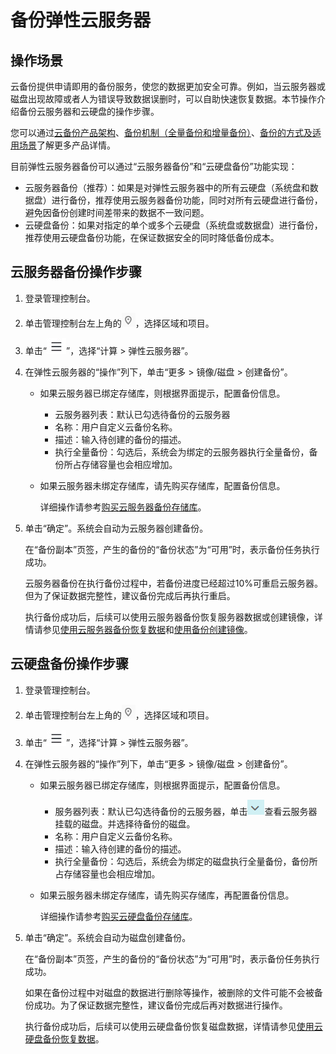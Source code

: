 # 备份弹性云服务器<a name="ecs_03_1502"></a>

## 操作场景<a name="section1650061192010"></a>

云备份提供申请即用的备份服务，使您的数据更加安全可靠。例如，当云服务器或磁盘出现故障或者人为错误导致数据误删时，可以自助快速恢复数据。本节操作介绍备份云服务器和云硬盘的操作步骤。

您可以通过[云备份产品架构](云备份概述.md#section10399144613501)、[备份机制（全量备份和增量备份）](云备份概述.md#section696712594578)、[备份的方式及适用场景](云备份概述.md#section533362013)了解更多产品详情。

目前弹性云服务器备份可以通过“云服务器备份”和“云硬盘备份”功能实现：

-   云服务器备份（推荐）：如果是对弹性云服务器中的所有云硬盘（系统盘和数据盘）进行备份，推荐使用云服务器备份功能，同时对所有云硬盘进行备份，避免因备份创建时间差带来的数据不一致问题。
-   云硬盘备份：如果对指定的单个或多个云硬盘（系统盘或数据盘）进行备份，推荐使用云硬盘备份功能，在保证数据安全的同时降低备份成本。

## 云服务器备份操作步骤<a name="section1685231310443"></a>

1.  登录管理控制台。
2.  单击管理控制台左上角的![](figures/icon-region.png)，选择区域和项目。
3.  单击“![](figures/service-list.jpg)”，选择“计算 \> 弹性云服务器”。
4.  在弹性云服务器的“操作”列下，单击“更多 \> 镜像/磁盘 \> 创建备份”。
    -   如果云服务器已绑定存储库，则根据界面提示，配置备份信息。
        -   云服务器列表：默认已勾选待备份的云服务器
        -   名称：用户自定义云备份名称。
        -   描述：输入待创建的备份的描述。
        -   执行全量备份：勾选后，系统会为绑定的云服务器执行全量备份，备份所占存储容量也会相应增加。

    -   如果云服务器未绑定存储库，请先购买存储库，配置备份信息。

        详细操作请参考[购买云服务器备份存储库](https://support.huaweicloud.com/qs-cbr/cbr_02_0003.html)。

5.  单击“确定”。系统会自动为云服务器创建备份。

    在“备份副本”页签，产生的备份的“备份状态”为“可用”时，表示备份任务执行成功。

    云服务器备份在执行备份过程中，若备份进度已经超过10%可重启云服务器。但为了保证数据完整性，建议备份完成后再执行重启。

    执行备份成功后，后续可以使用云服务器备份恢复服务器数据或创建镜像，详情请参见[使用云服务器备份恢复数据](https://support.huaweicloud.com/usermanual-cbr/cbr_03_0032.html)和[使用备份创建镜像](https://support.huaweicloud.com/usermanual-cbr/cbr_03_0016.html)。


## 云硬盘备份操作步骤<a name="section7890518132019"></a>

1.  登录管理控制台。
2.  单击管理控制台左上角的![](figures/icon-region.png)，选择区域和项目。
3.  单击“![](figures/service-list.jpg)”，选择“计算 \> 弹性云服务器”。
4.  在弹性云服务器的“操作”列下，单击“更多 \> 镜像/磁盘 \> 创建备份”。
    -   如果云服务器已绑定存储库，则根据界面提示，配置备份信息。
        -   服务器列表：默认已勾选待备份的云服务器，单击![](figures/zh-cn_image_0000001128656892.png)查看云服务器挂载的磁盘。并选择待备份的磁盘。
        -   名称：用户自定义云备份名称。
        -   描述：输入待创建的备份的描述。
        -   执行全量备份：勾选后，系统会为绑定的磁盘执行全量备份，备份所占存储容量也会相应增加。

    -   如果云服务器未绑定存储库，请先购买存储库，再配置备份信息。

        详细操作请参考[购买云硬盘备份存储库](https://support.huaweicloud.com/qs-cbr/cbr_02_0004.html)。

5.  单击“确定”。系统会自动为磁盘创建备份。

    在“备份副本”页签，产生的备份的“备份状态”为“可用”时，表示备份任务执行成功。

    如果在备份过程中对磁盘的数据进行删除等操作，被删除的文件可能不会被备份成功。为了保证数据完整性，建议备份完成后再对数据进行操作。

    执行备份成功后，后续可以使用云硬盘备份恢复磁盘数据，详情请参见[使用云硬盘备份恢复数据](https://support.huaweicloud.com/usermanual-cbr/cbr_03_0033.html)。



